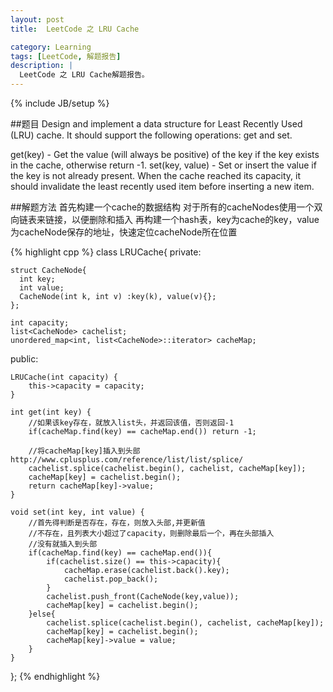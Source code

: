 ```yaml
---
layout: post
title:  LeetCode 之 LRU Cache

category: Learning
tags: [LeetCode, 解题报告]
description: |
  LeetCode 之 LRU Cache解题报告。
---
```

{% include JB/setup %}

##题目
Design and implement a data structure for Least Recently Used (LRU) cache. It should support the following operations: get and set.

get(key) - Get the value (will always be positive) of the key if the key exists in the cache, otherwise return -1.
set(key, value) - Set or insert the value if the key is not already present. When the cache reached its capacity, it should invalidate the least recently used item before inserting a new item.

##解题方法
首先构建一个cache的数据结构
对于所有的cacheNodes使用一个双向链表来链接，以便删除和插入
再构建一个hash表，key为cache的key，value为cacheNode保存的地址，快速定位cacheNode所在位置

{% highlight cpp %}
class LRUCache{
private:

    struct CacheNode{
      int key;
      int value;
      CacheNode(int k, int v) :key(k), value(v){};
    }; 
    
    int capacity;
    list<CacheNode> cachelist;
    unordered_map<int, list<CacheNode>::iterator> cacheMap;
public:

    LRUCache(int capacity) {
        this->capacity = capacity;        
    }
    
    int get(int key) {
        //如果该key存在，就放入list头，并返回该值，否则返回-1
        if(cacheMap.find(key) == cacheMap.end()) return -1;
        
        //将cacheMap[key]插入到头部 http://www.cplusplus.com/reference/list/list/splice/
        cachelist.splice(cachelist.begin(), cachelist, cacheMap[key]);
        cacheMap[key] = cachelist.begin();
        return cacheMap[key]->value;
    }
    
    void set(int key, int value) {
        //首先得判断是否存在，存在，则放入头部,并更新值
        //不存在，且列表大小超过了capacity，则删除最后一个，再在头部插入
        //没有就插入到头部
        if(cacheMap.find(key) == cacheMap.end()){
            if(cachelist.size() == this->capacity){
                cacheMap.erase(cachelist.back().key);
                cachelist.pop_back();
            }
            cachelist.push_front(CacheNode(key,value));
            cacheMap[key] = cachelist.begin();
        }else{
            cachelist.splice(cachelist.begin(), cachelist, cacheMap[key]);
            cacheMap[key] = cachelist.begin();
            cacheMap[key]->value = value;
        }
    }
};
{% endhighlight %}
